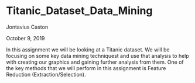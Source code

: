 # Titanic_Dataset_Data_Mining

Jontavius Caston

October 9, 2019

In this assignment we will be looking at a Titanic dataset. We will be focusing on some key data mining techniquest and use that analysis to help with creating our graphics and gaining further analysis from them. One of the key methods that we will perform in this assignment is Feature Reduction (Extraction/Selection).
